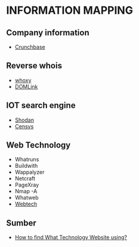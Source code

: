 
# INFORMATION MAPPING

## Company information
- [Crunchbase](https://www.crunchbase.com)

## Reverse whois
- [whoxy](https://www.whoxy.com/)
- [DOMLink](https://github.com/vysecurity/DomLink)

## IOT search engine
- [Shodan](https://www.shodan.io/)
- [Censys](https://censys.io/)

## Web Technology
- Whatruns
- Buildwith
- Wappalyzer
- Netcraft
- PageXray
- Nmap -A
- Whatweb
- [Webtech](https://github.com/ShielderSec/webtech)

## Sumber
- [How to find What Technology Website using?](https://geekflare.com/what-technology-website-using/)
